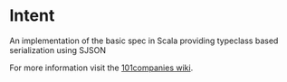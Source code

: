 # Intent
An implementation of the basic spec in Scala providing typeclass based serialization using SJSON

For more information visit the [101companies wiki](http://www.101companies.org).